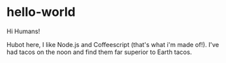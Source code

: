 # hello-world

Hi Humans!

Hubot here, I like Node.js and Coffeescript (that's what i'm made of!).
I've had tacos on the noon and find them far superior to Earth tacos.
